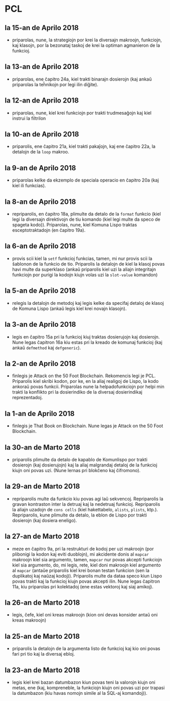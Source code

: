 PCL
===


la 15-an de Aprilo 2018
-----------------------

- priparolas, nune, la strategiojn por krei la diversajn makroojn, funkciojn, kaj klasojn, por la
  bezonataj taskoj de krei la optiman agmanieron de la funkcioj. 

la 13-an de Aprilo 2018
-----------------------

- priparolas, ene ĉapitro 24a, kiel trakti binarajn dosierojn (kaj ankaŭ priparolas la teĥnikojn por
  legi ilin diĝite). 

la 12-an de Aprilo 2018
-----------------------

- priparolas, nune, kiel krei funkciojn por trakti trudmesaĝojn kaj kiel instrui la filtrilon

la 10-an de Aprilo 2018
-----------------------

- priparolis, ene ĉapitro 21a, kiel trakti pakaĵojn, kaj ene ĉapitro 22a, la detalojn de la `loop`
  makroo. 

la 9-an de Aprilo 2018
----------------------

- priparolas kelke da ekzemplo de speciala operacio en ĉapitro 20a (kaj kiel ili funkcias). 

la 8-an de Aprilo 2018
----------------------

- repriparolis, en ĉapitro 18a, plimulte da detalo de la `format` funkcio (kiel legi la diversajn
  direktivojn de tiu komando (kiel legi multe da speco de spageta kodo)). Priparolas, nune, kiel
  Komuna Lispo traktas esceptotraktadojn (en ĉapitro 19a). 

la 6-an de Aprilo 2018
----------------------

- provis scii kiel la `setf` funkcioj funkcias, tamen, mi nur provis scii la ŝablonon de la funkcio
  de tio. Priparolis la detalojn de kiel la klasoj povas havi multe da superklaso (ankaŭ priparolis
  kiel uzi la aliajn integritajn funkciojn por purigi la kodojn kiujn volas uzi la `slot-value`
  komandon)

la 5-an de Aprilo 2018
----------------------

- relegis la detalojn de metodoj kaj legis kelke da specifaj detaloj de klasoj de Komuna Lispo
  (ankaŭ legis kiel krei novajn klasojn). 

la 3-an de Aprilo 2018
----------------------

- legis en ĉapitro 15a pri la funkcioj kiuj traktas dosierujojn kaj dosierojn. Nune legas ĉapitron
  16a kiu estas pri la kreado de komunaj funkcioj (kaj ankaŭ `defmethod` kaj `defgeneric`). 

la 2-an de Aprilo 2018
----------------------

- finlegis je Attack on the 50 Foot Blockchain. Rekomencis legi je PCL. Priparolis kiel skribi
  kodon, por ke, en la aliaj realigoj de Lispo, la kodo ankoraŭ povas funkcii. Priparolas nune la
  helpadofunkciojn por helpi min trakti la konflikto pri la dosierindiko de la diversaj
  dosierindikaj reprezentadoj.

la 1-an de Aprilo 2018
----------------------

- finlegis je That Book on Blockchain. Nune legas je Attack on the 50 Foot Blockchain.

la 30-an de Marto 2018
----------------------

- priparolis plimulte da detalo de kapablo de Komunlispo por trakti dosierojn (kaj dosierujojn) kaj
  la aliaj malgrandaj detaloj de la funkcioj kiujn oni povas uzi. (Nune lernas pri blokĉeno kaj
  ĉifromono). 

la 29-an de Marto 2018
----------------------

- repriparolis multe da funkcio kiu povas agi laŭ sekvencoj. Repriparolis la gravan kontraston inter
  la detruaj kaj la nedetruaj funkcioj. Repriparolis la aliajn uzadojn de `cons cells` (kiel
  hakettabelo, `alists`, `plists`, ktp.). Repriparolis, kune plimulte da detalo, la eblon de Lispo
  por trakti dosierojn (kaj dosiera eneligo).

la 27-an de Marto 2018
----------------------

- meze en ĉapitro 9a, pri la restrukturi de kodoj per uzi makroojn (por plibonigi la kodon kaj eviti
  duoblojn), mi akcidente donis al `mapcar` makroojn kiel sia argumento, tamen, `mapcar` nur povas
  akcepti funkciojn kiel sia argumento, do, mi legis, rete, kiel doni makroojn kiel argumento al
  `mapcar` (antaŭe priparolis kiel krei bonan testan funkcion (sen la duplikatoj kaj naŭzaj
  kodoj)). Priparolis multe da dataa speco kiun Lispo povas trakti kaj la funkcioj kiujn povas
  akcepti ilin. Nune legas ĉapitron 11a, kiu priparolas pri kolektadoj (ene estas vektoroj kaj siaj
  amikoj).

la 26-an de Marto 2018
----------------------

- legis, ĉefe, kiel oni kreas makroojn (kion oni devas konsider antaŭ oni kreas makroojn)

la 25-an de Marto 2018
----------------------

- priparolis la detalojn de la argumenta listo de funkcioj kaj kio oni povas fari pri tio kaj la
  diversaj ebloj. 

la 23-an de Marto 2018
----------------------

- legis kiel krei bazan datumbazon kiun povas teni la valorojn kiujn oni metas, ene (kaj,
  kompreneble, la funkciojn kiujn oni povas uzi por trapasi la datumbazon (kiu havas nomojn simile
  al la SQL-aj komandoj)).


